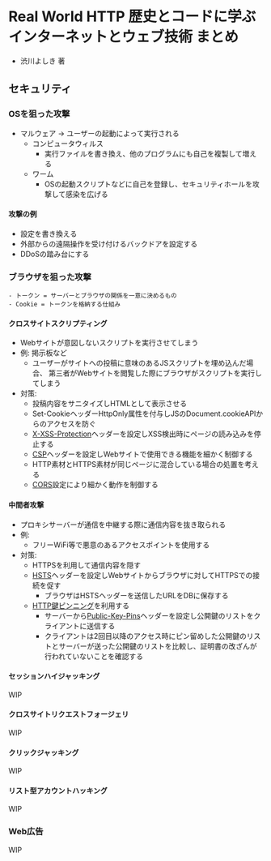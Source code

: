 # Real World HTTP 歴史とコードに学ぶインターネットとウェブ技術 まとめ
- 渋川よしき 著

## セキュリティ
### OSを狙った攻撃
- マルウェア -> ユーザーの起動によって実行される
  - コンピュータウィルス
    - 実行ファイルを書き換え、他のプログラムにも自己を複製して増える
  - ワーム
    - OSの起動スクリプトなどに自己を登録し、セキュリティホールを攻撃して感染を広げる

#### 攻撃の例
- 設定を書き換える
- 外部からの遠隔操作を受け付けるバックドアを設定する
- DDoSの踏み台にする

### ブラウザを狙った攻撃
```
- トークン = サーバーとブラウザの関係を一意に決めるもの
- Cookie = トークンを格納する仕組み
```

#### クロスサイトスクリプティング
- Webサイトが意図しないスクリプトを実行させてしまう
- 例: 掲示板など
  - ユーザーがサイトへの投稿に意味のあるJSスクリプトを埋め込んだ場合、
  第三者がWebサイトを閲覧した際にブラウザがスクリプトを実行してしまう
- 対策:
  - 投稿内容をサニタイズしHTMLとして表示させる
  - Set-CookieヘッダーHttpOnly属性を付与しJSのDocument.cookieAPIからのアクセスを防ぐ
  - [X-XSS-Protection](https://developer.mozilla.org/ja/docs/Web/HTTP/Headers/X-XSS-Protection)ヘッダーを設定しXSS検出時にページの読み込みを停止する
  - [CSP](https://developer.mozilla.org/ja/docs/Web/HTTP/CSP)ヘッダーを設定しWebサイトで使用できる機能を細かく制御する
  - HTTP素材とHTTPS素材が同じページに混合している場合の処置を考える
  - [CORS](https://developer.mozilla.org/ja/docs/Web/HTTP/CORS)設定により細かく動作を制御する

#### 中間者攻撃
- プロキシサーバーが通信を中継する際に通信内容を抜き取られる
- 例:
  - フリーWiFi等で悪意のあるアクセスポイントを使用する
- 対策:
  - HTTPSを利用して通信内容を隠す
  - [HSTS](https://developer.mozilla.org/ja/docs/Glossary/HSTS)ヘッダーを設定しWebサイトからブラウザに対してHTTPSでの接続を促す
    - ブラウザはHSTSヘッダーを送信したURLをDBに保存する
  - [HTTP鍵ピンニング](https://developer.mozilla.org/ja/docs/Web/Security/Public_Key_Pinning)を利用する
    - サーバーから[Public-Key-Pins](https://developer.mozilla.org/ja/docs/Web/HTTP/Headers/Public-Key-Pins)ヘッダーを設定し公開鍵のリストをクライアントに送信する
    - クライアントは2回目以降のアクセス時にピン留めした公開鍵のリストとサーバーが送った公開鍵のリストを比較し、証明書の改ざんが行われていないことを確認する

#### セッションハイジャッキング
WIP

#### クロスサイトリクエストフォージェリ
WIP

#### クリックジャッキング
WIP

#### リスト型アカウントハッキング
WIP

### Web広告
WIP
